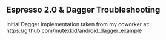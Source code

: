 ## Espresso 2.0 & Dagger Troubleshooting

Initial Dagger implementation taken from my coworker at: https://github.com/mutexkid/android_dagger_example
